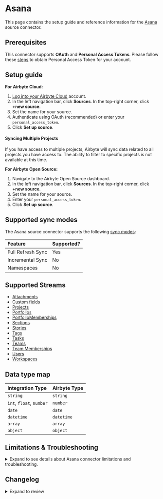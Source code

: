 # Asana

<HideInUI>

This page contains the setup guide and reference information for the [Asana](https://www.asana.com) source connector.

</HideInUI>

## Prerequisites

This connector supports **OAuth** and **Personal Access Tokens**. Please follow these [steps](https://developers.asana.com/docs/personal-access-token) to obtain Personal Access Token for your account.

## Setup guide

<!-- env:cloud -->

**For Airbyte Cloud:**

1. [Log into your Airbyte Cloud](https://cloud.airbyte.com/workspaces) account.
2. In the left navigation bar, click **Sources**. In the top-right corner, click **+new source**.
3. Set the name for your source.
4. Authenticate using OAuth (recommended) or enter your `personal_access_token`.
5. Click **Set up source**.

#### Syncing Multiple Projects

If you have access to multiple projects, Airbyte will sync data related to all projects you have access to. The ability to filter to specific projects is not available at this time.

<!-- /env:cloud -->

<!-- env:oss -->

**For Airbyte Open Source:**

1. Navigate to the Airbyte Open Source dashboard.
2. In the left navigation bar, click **Sources**. In the top-right corner, click **+new source**.
3. Set the name for your source.
4. Enter your `personal_access_token`.
5. Click **Set up source**.

<!-- /env:oss -->

<HideInUI>

## Supported sync modes

The Asana source connector supports the following [sync modes](https://docs.airbyte.com/cloud/core-concepts#connection-sync-modes):

| Feature           | Supported? |
| :---------------- | :--------- |
| Full Refresh Sync | Yes        |
| Incremental Sync  | No         |
| Namespaces        | No         |

## Supported Streams

- [Attachments](https://developers.asana.com/docs/attachments)
- [Custom fields](https://developers.asana.com/docs/custom-fields)
- [Projects](https://developers.asana.com/docs/projects)
- [Portfolios](https://developers.asana.com/docs/portfolios)
- [PortfolioMemberships](https://developers.asana.com/reference/portfolio-memberships)
- [Sections](https://developers.asana.com/docs/sections)
- [Stories](https://developers.asana.com/docs/stories)
- [Tags](https://developers.asana.com/docs/tags)
- [Tasks](https://developers.asana.com/docs/tasks)
- [Teams](https://developers.asana.com/docs/teams)
- [Team Memberships](https://developers.asana.com/docs/team-memberships)
- [Users](https://developers.asana.com/docs/users)
- [Workspaces](https://developers.asana.com/docs/workspaces)

## Data type map

| Integration Type         | Airbyte Type |
| :----------------------- | :----------- |
| `string`                 | `string`     |
| `int`, `float`, `number` | `number`     |
| `date`                   | `date`       |
| `datetime`               | `datetime`   |
| `array`                  | `array`      |
| `object`                 | `object`     |

## Limitations & Troubleshooting

<details>
<summary>
Expand to see details about Asana connector limitations and troubleshooting.
</summary>

### Connector limitations

#### Rate limiting

The connector is restricted by [Asana rate limits](https://developers.asana.com/docs/rate-limits).

### Troubleshooting

- If you encounter access errors while using **OAuth** authentication, please make sure you've followed this [Asana Article](https://developers.asana.com/docs/oauth).
- Check out common troubleshooting issues for the Asana source connector on our Airbyte Forum [here](https://github.com/airbytehq/airbyte/discussions).

</details>

## Changelog

<details>
  <summary>Expand to review</summary>

| Version | Date       | Pull Request                                             | Subject                                                           |
|:--------|:-----------|:---------------------------------------------------------|:------------------------------------------------------------------|
| 1.0.4 | 2024-06-25 | [40392](https://github.com/airbytehq/airbyte/pull/40392) | Update dependencies |
| 1.0.3 | 2024-06-22 | [40092](https://github.com/airbytehq/airbyte/pull/40092) | Update dependencies |
| 1.0.2 | 2024-06-18 | [39551](https://github.com/airbytehq/airbyte/pull/39551) | Fix pagination from offset to cursor based, Increment airbyte_cdk to ^1 |
| 1.0.1 | 2024-06-06 | [39249](https://github.com/airbytehq/airbyte/pull/39249) | [autopull] Upgrade base image to v1.2.2 |
| 1.0.0 | 2024-04-15 | [36697](https://github.com/airbytehq/airbyte/pull/36697) | Migrate to low code |
| 0.6.1 | 2023-11-13 | [31110](https://github.com/airbytehq/airbyte/pull/31110) | Fix hidden config access |
| 0.6.0 | 2023-11-03 | [31110](https://github.com/airbytehq/airbyte/pull/31110) | Add new stream Portfolio Memberships with Parent Portfolio |
| 0.5.0 | 2023-10-30 | [31114](https://github.com/airbytehq/airbyte/pull/31114) | Add Portfolios stream |
| 0.4.0 | 2023-10-24 | [31084](https://github.com/airbytehq/airbyte/pull/31084) | Add StoriesCompact stream |
| 0.3.0 | 2023-10-24 | [31634](https://github.com/airbytehq/airbyte/pull/31634) | Add OrganizationExports stream |
| 0.2.0 | 2023-10-17 | [31090](https://github.com/airbytehq/airbyte/pull/31090) | Add Attachments stream |
| 0.1.9 | 2023-10-16 | [31089](https://github.com/airbytehq/airbyte/pull/31089) | Add Events stream |
| 0.1.8 | 2023-10-16 | [31009](https://github.com/airbytehq/airbyte/pull/31009) | Add SectionsCompact stream |
| 0.1.7 | 2023-05-29 | [26716](https://github.com/airbytehq/airbyte/pull/26716) | Remove authSpecification from spec.json, use advancedAuth instead |
| 0.1.6 | 2023-05-26 | [26653](https://github.com/airbytehq/airbyte/pull/26653) | Fix order of authentication methods |
| 0.1.5 | 2022-11-16 | [19561](https://github.com/airbytehq/airbyte/pull/19561) | Added errors handling, updated SAT with new format |
| 0.1.4 | 2022-08-18 | [15749](https://github.com/airbytehq/airbyte/pull/15749) | Add cache to project stream |
| 0.1.3 | 2021-10-06 | [6832](https://github.com/airbytehq/airbyte/pull/6832) | Add oauth init flow parameters support |
| 0.1.2 | 2021-09-24 | [6402](https://github.com/airbytehq/airbyte/pull/6402) | Fix SAT tests: update schemas and invalid_config.json file |
| 0.1.1 | 2021-06-09 | [3973](https://github.com/airbytehq/airbyte/pull/3973) | Add entrypoint and bump version for connector |
| 0.1.0 | 2021-05-25 | [3510](https://github.com/airbytehq/airbyte/pull/3510) | New Source: Asana |

</details>

</HideInUI>
